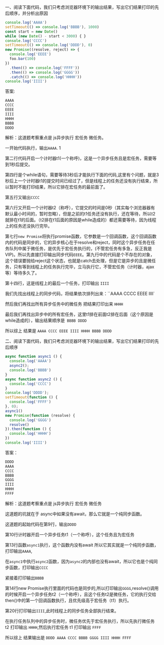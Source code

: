 一、阅读下面代码，我们只考虑浏览器环境下的输出结果，写出它们结果打印的先后顺序，并分析出原因

```js
console.log('AAAA')
setTimeout(() => console.log('BBBB'), 1000)
const start = new Date()
while (new Date() - start < 3000) { }
console.log('CCCC')
setTimeout(() => console.log('DDDD'), 0)
new Promise((resolve, reject) => {
  console.log('EEEE')
  foo.bar(100)
})
  .then(() => console.log('FFFF'))
  .then(() => console.log('GGGG'))
  .catch(() => console.log('HHHH'))
console.log('IIII')
```

答案: 

```js
AAAA
CCCC
EEEE
IIII
HHHH
BBBB
DDDD
```

解析：这道题考察重点是 js异步执行 宏任务 微任务。

一开始代码执行，输出`AAAA`. 1

第二行代码开启一个计时器t1(一个称呼)，这是一个异步任务且是宏任务，需要等到1秒后提交。

第四行是个while语句，需要等待3秒后才能执行下面的代码,这里有个问题，就是3秒后上一个计时器t1的提交时间已经过了，但是线程上的任务还没有执行结束，所以暂时不能打印结果，所以它排在宏任务的最前面了。

第五行又输出`CCCC`

第六行又开启一个计时器t2（称呼），它提交的时间是0秒（其实每个浏览器器有默认最小时间的，暂时忽略），但是之前的t1任务还没有执行，还在等待，所以t2就排在t1的后面。（t2排在t1后面的原因是while造成的）都还需要等待，因为线程上的任务还没执行完毕。

第七行`new Promise`将执行promise函数，它参数是一个回调函数，这个回调函数内的代码是同步的，它的异步核心在于resolve和reject，同时这个异步任务在任务队列中属于微任务，是优先于宏任务执行的，(不管宏任务有多急，反正我是VIP)。所以先直接打印输出同步代码`EEEE`。第九行中的代码是个不存在的对象，这个错误要抛给reject这个状态，也就是catch去处理，但是它是异步的且是微任务，只有等到线程上的任务执行完毕，立马执行它，不管宏任务（计时器，ajax等）等待多久了。

第十四行，这是线程上的最后一个任务，打印输出 `IIII`

我们先找出线程上的同步代码，将结果依次排列出来：``AAAA CCCC EEEE IIII`

然后我们再找出所有异步任务中的微任务 把结果打印出来 `HHHH`

最后我们再找出异步中的所有宏任务，这里t1排在前面t2排在后面（这个原因是while造成的），输出结果顺序是` BBBB DDDD`

所以综上 结果是 `AAAA CCCC EEEE IIII HHHH BBBB DDDD`

二、阅读下面代码，我们只考虑浏览器环境下的输出结果，写出它们结果打印的先后顺序

```js
async function async1 () {
  console.log('AAAA')
  async2();
  console.log('BBBB')
}
async function async2 () {
  console.log('CCCC')
}
console.log('DDDD');
setTimeout(function () {
  console.log('FFFF')
}, 0);
async1()
new Promise(function (resolve) {
  console.log('GGGG')
  resolve()
}).then(function () {
  console.log('HHHH')
})
console.log('IIII')
```

答案：

```jsx
DDDD
AAAA
CCCC
BBBB
GGGG
IIII
HHHH
FFFF
```

解析：这道题考察重点是 js异步执行 宏任务 微任务

这道题的坑就在于 async中如果没有await，那么它就是一个纯同步函数。

这道题的起始代码在第9行，输出`DDDD`

第10行计时器开启一个异步任务t1（一个称呼），这个任务且为宏任务

第13行函数`async1`执行，这个函数内没有await 所以它其实就是一个纯同步函数，打印输出`AAAA`,

在`async1`中执行`async2`函数，因为`async2`的内部也没有await，所以它也是个纯同步函数，打印输出`CCCC`

紧接着打印输出`BBBB`

第14行new Promise执行里面的代码也是同步的,所以打印输出`GGGG`,resolve()调用的时候开启一个异步任务t2（一个称呼），且这个任务t2是微任务，它的执行交给then()中的第一个回调函数执行，且优先级高于宏任务（t1）执行。

第20行打印输出`IIII`,此时线程上的同步任务全部执行结束。

在执行任务队列中的异步任务时，微任务优先于宏任务执行，所以先执行微任务 t2 打印输出 `HHHH`,然后执行宏任务 t1 打印输出 `FFFF`

所以综上 结果输出是 `DDDD AAAA CCCC BBBB GGGG IIII HHHH FFFF`